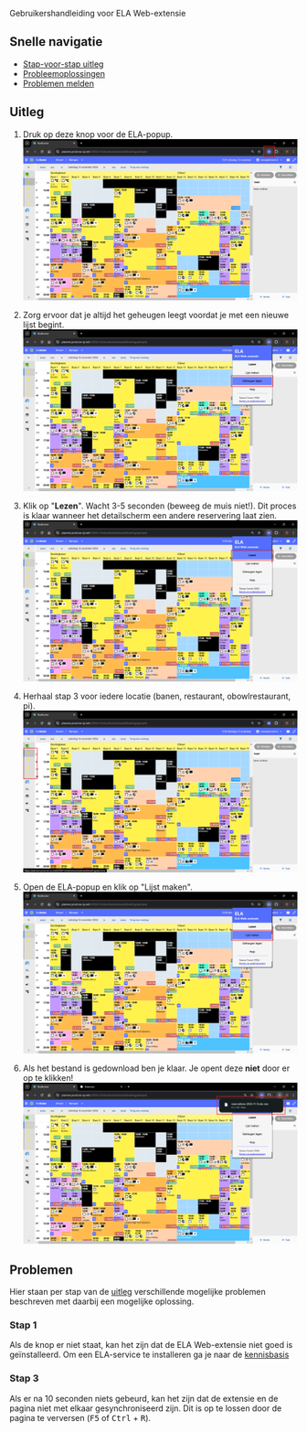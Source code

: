 Gebruikershandleiding voor ELA Web-extensie

## Snelle navigatie
- [Stap-voor-stap uitleg](#uitleg)
- [Probleemoplossingen](#problemen)
- [Problemen melden](#foutrapporten)

## Uitleg
1. Druk op deze knop voor de ELA-popup.
![Ref 1](img/ela_we/ref1.png)

2. Zorg ervoor dat je altijd het geheugen leegt voordat je met een nieuwe lijst begint.
![Ref 2](img/ela_we/ref2.png)

3. Klik op "**Lezen**". Wacht 3-5 seconden (beweeg de muis niet!). Dit proces is klaar wanneer het detailscherm een andere reservering laat zien.
![Ref 3](img/ela_we/ref3.png)

4. Herhaal stap 3 voor iedere locatie (banen, restaurant, obowlrestaurant, pi).
![Ref 4](img/ela_we/ref4.png)

5. Open de ELA-popup en klik op "Lijst maken".
![Ref 5](img/ela_we/ref5.png)

6. Als het bestand is gedownload ben je klaar. Je opent deze **niet** door er op te klikken!
![Ref 6](img/ela_we/ref6.png)

## Problemen
Hier staan per stap van de [uitleg](#uitleg) verschillende mogelijke problemen beschreven met daarbij een mogelijke oplossing.
### Stap 1
Als de knop er niet staat, kan het zijn dat de ELA Web-extensie niet goed is geïnstalleerd. Om een ELA-service te installeren ga je naar de [kennisbasis](README.md#downloads)
### Stap 3
Als er na 10 seconden niets gebeurd, kan het zijn dat de extensie en de pagina niet met elkaar gesynchroniseerd zijn. Dit is op te lossen door de pagina te verversen (<kbd>F5</kbd> of <kbd>Ctrl</kbd> + <kbd>R</kbd>).
